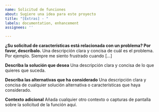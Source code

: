 ```yaml
---
name: Solicitud de funciones
about: Sugiere una idea para este proyecto
title: "[Extras] - "
labels: documentation, enhancement
assignees: ''

---
```


**¿Su solicitud de características está relacionada con un problema? Por favor, descríbalo.**
Una descripción clara y concisa de cuál es el problema. Por ejemplo. Siempre me siento frustrado cuando [...]

**Describa la solución que desea**
Una descripción clara y concisa de lo que quieres que suceda.

**Describa las alternativas que ha considerado**
Una descripción clara y concisa de cualquier solución alternativa o características que haya considerado.

**Contexto adicional**
Añada cualquier otro contexto o capturas de pantalla sobre la solicitud de la función aquí.
